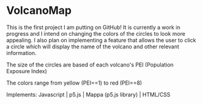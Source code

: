 # VolcanoMap
This is the first project I am putting on GitHub!
It is currently a work in progress and I intend on changing the colors of the circles to look more appealing.
I also plan on implementing a feature that allows the user to click a circle which will display the name of the volcano and other relevant information.

The size of the circles are based of each volcano's PEI (Population Exposure Index)

The colors range from yellow (PEI==1) to red (PEI==8)


Implements:
  Javascript |
  p5.js |
  Mappa (p5.js library) |
  HTML/CSS
  
